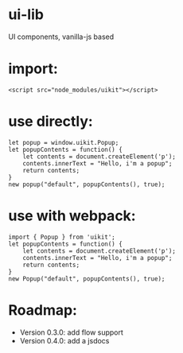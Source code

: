 # ui-lib
UI components, vanilla-js based

# import:
    <script src="node_modules/uikit"></script>
# use directly:
    let popup = window.uikit.Popup;
    let popupContents = function() {
        let contents = document.createElement('p');
        contents.innerText = "Hello, i'm a popup";
        return contents;
    }
    new popup("default", popupContents(), true);

# use with webpack:
    import { Popup } from 'uikit';
    let popupContents = function() {
        let contents = document.createElement('p');
        contents.innerText = "Hello, i'm a popup";
        return contents;
    }
    new Popup("default", popupContents(), true);

# Roadmap:
- Version 0.3.0: add flow support
- Version 0.4.0: add a jsdocs